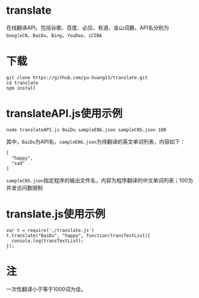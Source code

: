 # translate
在线翻译API，包括谷歌、百度、必应、有道、金山词霸，API名分别为`GoogleCN`、`BaiDu`、`Bing`、`YouDao`、`iCIBA`

# 下载

```
git clone https://github.com/yu-huang13/translate.git
cd translate
npm install
```

# translateAPI.js使用示例
```
node translateAPI.js BaiDu sampleENG.json sampleCNS.json 100
```

其中，`BaiDu`为API名，`sampleENG.json`为待翻译的英文单词列表，内容如下：

```
[
  "happy",
  "sad"
]
```
`sampleCNS.json`指定程序的输出文件名，内容为程序翻译的中文单词列表；100为并发访问数限制

# translate.js使用示例
```
var t = require('./translate.js')
t.translate("BaiDu", "happy", function(transTextList){
  console.log(transTextList);
});
```

# 注
一次性翻译小于等于1000词为佳。



